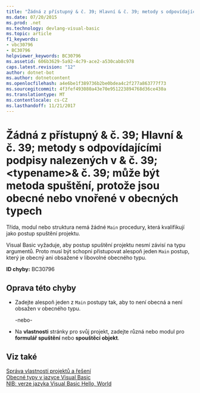 ```yaml
---
title: "Žádná z přístupný & č. 39; Hlavní & č. 39; metody s odpovídajícími podpisy nalezených v & č. 39; &lt;typename&gt;& č. 39; může být metoda spuštění, protože jsou obecné nebo vnořené v obecných typech"
ms.date: 07/20/2015
ms.prod: .net
ms.technology: devlang-visual-basic
ms.topic: article
f1_keywords:
- vbc30796
- BC30796
helpviewer_keywords: BC30796
ms.assetid: 606b3629-5a92-4c79-ace2-a530cab8c978
caps.latest.revision: "12"
author: dotnet-bot
ms.author: dotnetcontent
ms.openlocfilehash: a4e6be1f389736b2be0bdea4c2f277a863777f73
ms.sourcegitcommit: 4f3fef493080a43e70e951223894768d36ce430a
ms.translationtype: MT
ms.contentlocale: cs-CZ
ms.lasthandoff: 11/21/2017
---
```

# <a name="none-of-the-accessible-39main39-methods-with-the-appropriate-signatures-found-in-39lttypenamegt39-can-be-the-startup-method-since-they-are-either-generic-or-nested-in-generic-types"></a>Žádná z přístupný & č. 39; Hlavní & č. 39; metody s odpovídajícími podpisy nalezených v & č. 39; &lt;typename&gt;& č. 39; může být metoda spuštění, protože jsou obecné nebo vnořené v obecných typech
Třída, modul nebo struktura nemá žádné `Main` procedury, která kvalifikují jako postup spuštění projektu.  
  
 Visual Basic vyžaduje, aby postup spuštění projektu nesmí závisí na typu argumentů. Proto musí být schopni přistupovat alespoň jeden `Main` postup, který je obecný ani obsažené v libovolné obecného typu.  
  
 **ID chyby:** BC30796  
  
## <a name="to-correct-this-error"></a>Oprava této chyby  
  
-   Zadejte alespoň jeden z `Main` postupy tak, aby to není obecná a není obsažen v obecného typu.  
  
     -nebo-  
  
-   Na **vlastnosti** stránky pro svůj projekt, zadejte různá nebo modul pro **formulář spuštění** nebo **spouštěcí objekt**.  
  
## <a name="see-also"></a>Viz také  
 [Správa vlastností projektů a řešení](/visualstudio/ide/managing-project-and-solution-properties)  
 [Obecné typy v jazyce Visual Basic](../../visual-basic/programming-guide/language-features/data-types/generic-types.md)  
 [NIB: verze jazyka Visual Basic Hello, World](http://msdn.microsoft.com/en-us/9d030b60-e148-4366-a462-69532f02294c)
